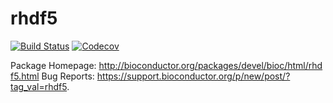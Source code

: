 # rhdf5

[![Build Status](https://travis-ci.org/grimbough/rhdf5.svg?branch=master)](https://travis-ci.org/grimbough/rhdf5)
[![Codecov](https://img.shields.io/codecov/c/github/grimbough/rhdf5.svg)](https://codecov.io/gh/grimbough/rhdf5)

Package Homepage: http://bioconductor.org/packages/devel/bioc/html/rhdf5.html 
Bug Reports: https://support.bioconductor.org/p/new/post/?tag_val=rhdf5.
